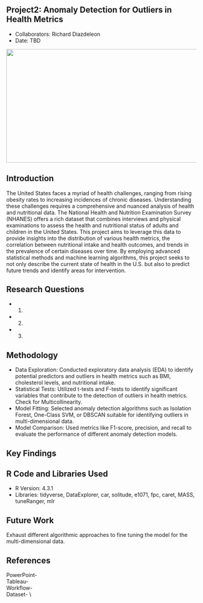 ## Project2: Anomaly Detection for Outliers in Health Metrics
* Collaborators: Richard Diazdeleon
* Date: TBD

<img src="corr_matrix.png" width= 600 height=300>	

## Introduction
The United States faces a myriad of health challenges, ranging from rising obesity rates to increasing incidences of chronic diseases. Understanding these challenges requires a comprehensive and nuanced analysis of health and nutritional data. The National Health and Nutrition Examination Survey (NHANES) offers a rich dataset that combines interviews and physical examinations to assess the health and nutritional status of adults and children in the United States. This project aims to leverage this data to provide insights into the distribution of various health metrics, the correlation between nutritional intake and health outcomes, and trends in the prevalence of certain diseases over time. By employing advanced statistical methods and machine learning algorithms, this project seeks to not only describe the current state of health in the U.S. but also to predict future trends and identify areas for intervention.

## Research Questions
* 1.
* 2.
* 3. 

## Methodology
* Data Exploration:  Conducted exploratory data analysis (EDA) to identify potential predictors and outliers in health metrics such as BMI, cholesterol levels, and nutritional intake.
* Statistical Tests: Utilized t-tests and F-tests to identify significant variables that contribute to the detection of outliers in health metrics. Check for Multicollinearity.
* Model Fitting: Selected anomaly detection algorithms such as Isolation Forest, One-Class SVM, or DBSCAN suitable for identifying outliers in multi-dimensional data.
* Model Comparison: Used metrics like F1-score, precision, and recall to evaluate the performance of different anomaly detection models.
  
## Key Findings


##  R Code and Libraries Used
* R Version: 4.3.1
* Libraries: tidyverse, DataExplorer, car, solitude, e1071, fpc, caret, MASS, tuneRanger, mlr 

## Future Work
Exhaust different algorithmic approaches to fine tuning the model for the multi-dimensional data.

## References
PowerPoint- \
Tableau- \
Workflow- \
Dataset- \ 
